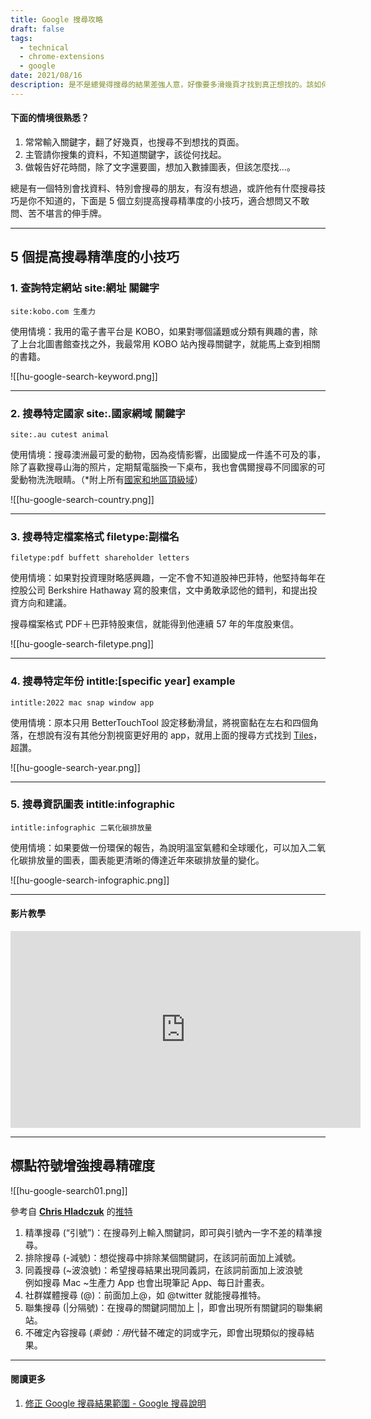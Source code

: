 ```yaml
---
title: Google 搜尋攻略
draft: false
tags:
  - technical
  - chrome-extensions
  - google
date: 2021/08/16
description: 是不是總覺得搜尋的結果差強人意，好像要多滑幾頁才找到真正想找的。該如何讓搜尋結果更準確？利用標點符號使搜尋更精準，不用再輕易開口問別人。
---
```

#### 下面的情境很熟悉？

1. 常常輸入關鍵字，翻了好幾頁，也搜尋不到想找的頁面。
2. 主管請你搜集的資料，不知道關鍵字，該從何找起。
3. 做報告好花時間，除了文字還要圖，想加入數據圖表，但該怎麼找...。

總是有一個特別會找資料、特別會搜尋的朋友，有沒有想過，或許他有什麼搜尋技巧是你不知道的，下面是 5 個立刻提高搜尋精準度的小技巧，適合想問又不敢問、苦不堪言的伸手牌。

---

## 5 個提高搜尋精準度的小技巧

### 1. 查詢特定網站 site:網址 關鍵字

`site:kobo.com 生產力`

使用情境：我用的電子書平台是 KOBO，如果對哪個議題或分類有興趣的書，除了上台北圖書館查找之外，我最常用 KOBO 站內搜尋關鍵字，就能馬上查到相關的書籍。

![[hu-google-search-keyword.png]]

---

### 2. 搜尋特定國家 site:.國家網域 關鍵字

`site:.au cutest animal`

使用情境：搜尋澳洲最可愛的動物，因為疫情影響，出國變成一件遙不可及的事，除了喜歡搜尋山海的照片，定期幫電腦換一下桌布，我也會偶爾搜尋不同國家的可愛動物洗洗眼睛。（*附上所有[國家和地區頂級域](https://www.wikiwand.com/zh-tw/%E5%9C%8B%E5%AE%B6%E5%92%8C%E5%9C%B0%E5%8D%80%E9%A0%82%E7%B4%9A%E5%9F%9F)）

![[hu-google-search-country.png]]

---

### 3. 搜尋特定檔案格式 filetype:副檔名

`filetype:pdf buffett shareholder letters`

使用情境：如果對投資理財略感興趣，一定不會不知道股神巴菲特，他堅持每年在控股公司 Berkshire Hathaway 寫的股東信，文中勇敢承認他的錯判，和提出投資方向和建議。

搜尋檔案格式 PDF＋巴菲特股東信，就能得到他連續 57 年的年度股東信。

![[hu-google-search-filetype.png]]

---

### 4. 搜尋特定年份 intitle:[specific year] example

`intitle:2022 mac snap window app`

使用情境：原本只用 BetterTouchTool 設定移動滑鼠，將視窗黏在左右和四個角落，在想說有沒有其他分割視窗更好用的 app，就用上面的搜尋方式找到 [Tiles](https://freemacsoft.net/tiles/)，超讚。

![[hu-google-search-year.png]]

---

### 5. 搜尋資訊圖表 intitle:infographic

`intitle:infographic 二氧化碳排放量`

使用情境：如果要做一份環保的報告，為說明溫室氣體和全球暖化，可以加入二氧化碳排放量的圖表，圖表能更清晰的傳達近年來碳排放量的變化。

![[hu-google-search-infographic.png]]

---

#### 影片教學

<iframe width="560" height="315" src="https://www.youtube.com/embed/KXY-2fIAksY?si=B-QbBqq4c3hjnq0r" title="YouTube video player" frameborder="0" allow="accelerometer; autoplay; clipboard-write; encrypted-media; gyroscope; picture-in-picture; web-share" referrerpolicy="strict-origin-when-cross-origin" allowfullscreen></iframe>

---
## 標點符號增強搜尋精確度

![[hu-google-search01.png]]

參考自 [**Chris Hladczuk**](https://twitter.com/chrishlad) 的[推特](https://twitter.com/chrishlad/status/1425820831209381888/photo/1)

1. 精準搜尋 (“引號”)：在搜尋列上輸入關鍵詞，即可與引號內一字不差的精準搜尋。
2. 排除搜尋 (-減號)：想從搜尋中排除某個關鍵詞，在該詞前面加上減號。
3. 同義搜尋 (~波浪號)：希望搜尋結果出現同義詞，在該詞前面加上波浪號  
    例如搜尋 Mac ~生產力 App 也會出現筆記 App、每日計畫表。
4. 社群媒體搜尋 (@)：前面加上@，如 @twitter 就能搜尋推特。
5. 聯集搜尋 (|分隔號)：在搜尋的關鍵詞間加上 |，即會出現所有關鍵詞的聯集網站。
6. 不確定內容搜尋 (*乘號)：用*代替不確定的詞或字元，即會出現類似的搜尋結果。

---

#### 閱讀更多

1. [修正 Google 搜尋結果範圍 - Google 搜尋說明](https://support.google.com/websearch/answer/2466433?hl=zh-Hant&ref=chinghannhu.com)
